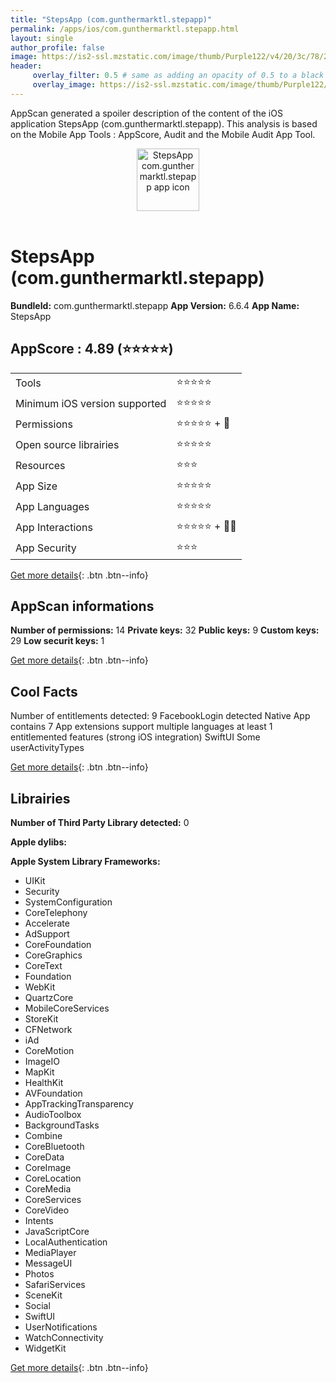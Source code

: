 ```yaml
---
title: "StepsApp (com.gunthermarktl.stepapp)"
permalink: /apps/ios/com.gunthermarktl.stepapp.html
layout: single
author_profile: false
image: https://is2-ssl.mzstatic.com/image/thumb/Purple122/v4/20/3c/78/203c78ed-9d97-70ec-878c-eb6590aa2e3a/AppIcon-0-0-1x_U007emarketing-0-5-0-P3-0-85-220.png/512x512bb.jpg
header: 
     overlay_filter: 0.5 # same as adding an opacity of 0.5 to a black background
     overlay_image: https://is2-ssl.mzstatic.com/image/thumb/Purple122/v4/20/3c/78/203c78ed-9d97-70ec-878c-eb6590aa2e3a/AppIcon-0-0-1x_U007emarketing-0-5-0-P3-0-85-220.png/512x512bb.jpg
---
```

AppScan generated a spoiler description of the content of the iOS application StepsApp (com.gunthermarktl.stepapp). This analysis is based on the Mobile App Tools : AppScore, Audit and the Mobile Audit App Tool.

  
  
<div style="text-align: center;"><img src="https://is2-ssl.mzstatic.com/image/thumb/Purple122/v4/20/3c/78/203c78ed-9d97-70ec-878c-eb6590aa2e3a/AppIcon-0-0-1x_U007emarketing-0-5-0-P3-0-85-220.png/512x512bb.jpg" width="100" height="100" alt="StepsApp com.gunthermarktl.stepapp app icon"></div></br>
  
# StepsApp (com.gunthermarktl.stepapp)

**BundleId:** com.gunthermarktl.stepapp
**App Version:** 6.6.4
**App Name:** StepsApp


## AppScore : 4.89 (⭐️⭐️⭐️⭐️⭐️) 

<table>
<tr><td> Tools </td><td> ⭐️⭐️⭐️⭐️⭐️ </td></tr>
<tr><td> Minimum iOS version supported </td><td> ⭐️⭐️⭐️⭐️⭐️ </td></tr>
<tr><td> Permissions </td><td> ⭐️⭐️⭐️⭐️⭐️ + 🌟 </td></tr>
<tr><td> Open source librairies </td><td> ⭐️⭐️⭐️⭐️⭐️ </td></tr>
<tr><td> Resources </td><td> ⭐️⭐️⭐️ </td></tr>
<tr><td> App Size </td><td> ⭐️⭐️⭐️⭐️⭐️ </td></tr>
<tr><td> App Languages </td><td> ⭐️⭐️⭐️⭐️⭐️ </td></tr>
<tr><td> App Interactions </td><td> ⭐️⭐️⭐️⭐️⭐️ + 🌟🌟 </td></tr>
<tr><td> App Security </td><td> ⭐️⭐️⭐️ </td></tr>
</table>

[Get more details](/pricing.html){: .btn .btn--info}  
  
## AppScan informations 

**Number of permissions:** 14
**Private keys:** 32
**Public keys:** 9
**Custom keys:** 29
**Low securit keys:** 1
  
[Get more details](/pricing.html){: .btn .btn--info}

## Cool Facts

Number of entitlements detected: 9
FacebookLogin detected
Native App
contains 7 App extensions
support multiple languages
at least 1 entitlemented features (strong iOS integration)
SwiftUI
Some userActivityTypes
  
[Get more details](/pricing.html){: .btn .btn--info}

## Librairies 
**Number of Third Party Library detected:** 0

**Apple dylibs:**


**Apple System Library Frameworks:**
- UIKit
- Security
- SystemConfiguration
- CoreTelephony
- Accelerate
- AdSupport
- CoreFoundation
- CoreGraphics
- CoreText
- Foundation
- WebKit
- QuartzCore
- MobileCoreServices
- StoreKit
- CFNetwork
- iAd
- CoreMotion
- ImageIO
- MapKit
- HealthKit
- AVFoundation
- AppTrackingTransparency
- AudioToolbox
- BackgroundTasks
- Combine
- CoreBluetooth
- CoreData
- CoreImage
- CoreLocation
- CoreMedia
- CoreServices
- CoreVideo
- Intents
- JavaScriptCore
- LocalAuthentication
- MediaPlayer
- MessageUI
- Photos
- SafariServices
- SceneKit
- Social
- SwiftUI
- UserNotifications
- WatchConnectivity
- WidgetKit


  
[Get more details](/pricing.html){: .btn .btn--info}

